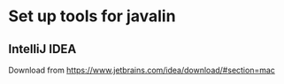 # Set up tools for javalin

## IntelliJ IDEA

Download from <https://www.jetbrains.com/idea/download/#section=mac>
